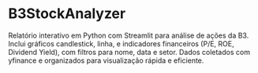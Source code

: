 # B3StockAnalyzer
Relatório interativo em Python com Streamlit para análise de ações da B3. Inclui gráficos candlestick, linha, e indicadores financeiros (P/E, ROE, Dividend Yield), com filtros para nome, data e setor. Dados coletados com yfinance e organizados para visualização rápida e eficiente.
